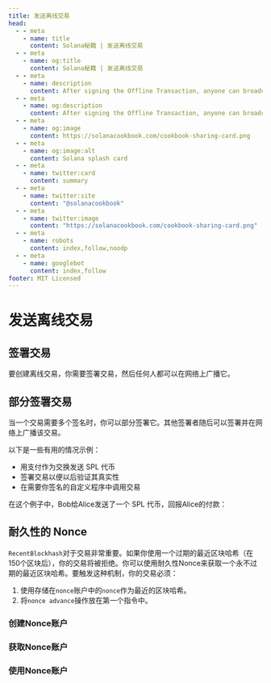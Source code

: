 ```yaml
---
title: 发送离线交易
head:
  - - meta
    - name: title
      content: Solana秘籍 | 发送离线交易
  - - meta
    - name: og:title
      content: Solana秘籍 | 发送离线交易
  - - meta
    - name: description
      content: After signing the Offline Transaction, anyone can broadcast it on the network. Learn more about Sending Offline Transactions and references at The Solana cookbook.
  - - meta
    - name: og:description
      content: After signing the Offline Transaction, anyone can broadcast it on the network. Learn more about Sending Offline Transactions and references at The Solana cookbook.
  - - meta
    - name: og:image
      content: https://solanacookbook.com/cookbook-sharing-card.png
  - - meta
    - name: og:image:alt
      content: Solana splash card
  - - meta
    - name: twitter:card
      content: summary
  - - meta
    - name: twitter:site
      content: "@solanacookbook"
  - - meta
    - name: twitter:image
      content: "https://solanacookbook.com/cookbook-sharing-card.png"
  - - meta
    - name: robots
      content: index,follow,noodp
  - - meta
    - name: googlebot
      content: index,follow
footer: MIT Licensed
---
```


# 发送离线交易

## 签署交易

要创建离线交易，你需要签署交易，然后任何人都可以在网络上广播它。

<SolanaCodeGroup>
  <SolanaCodeGroupItem title="TS" active>

  <template v-slot:default>

@[code](@/code/offline-transactions/sign-transaction/main.en.ts)

  </template>

  <template v-slot:preview>

@[code](@/code/offline-transactions/sign-transaction/main.preview.en.ts)

  </template>

  </SolanaCodeGroupItem>
</SolanaCodeGroup>

## 部分签署交易

当一个交易需要多个签名时，你可以部分签署它。其他签署者随后可以签署并在网络上广播该交易。

以下是一些有用的情况示例：

- 用支付作为交换发送 SPL 代币
- 签署交易以便以后验证其真实性
- 在需要你签名的自定义程序中调用交易

在这个例子中，Bob给Alice发送了一个 SPL 代币，回报Alice的付款：

<SolanaCodeGroup>
  <SolanaCodeGroupItem title="TS" active>

  <template v-slot:default>

@[code](@/code/offline-transactions/partial-sign/main.en.ts)

  </template>

  <template v-slot:preview>

@[code](@/code/offline-transactions/partial-sign/main.preview.en.ts)

  </template>

  </SolanaCodeGroupItem>
</SolanaCodeGroup>

## 耐久性的 Nonce

`RecentBlockhash`对于交易非常重要。如果你使用一个过期的最近区块哈希（在150个区块后），你的交易将被拒绝。你可以使用耐久性Nonce来获取一个永不过期的最近区块哈希。要触发这种机制，你的交易必须：

1. 使用存储在`nonce`账户中的`nonce`作为最近的区块哈希。
2. 将`nonce advance`操作放在第一个指令中。

### 创建Nonce账户

<SolanaCodeGroup>
  <SolanaCodeGroupItem title="TS" active>

  <template v-slot:default>

@[code](@/code/offline-transactions/durable-nonce/create-nonce-account/main.en.ts)

  </template>

  <template v-slot:preview>

@[code](@/code/offline-transactions/durable-nonce/create-nonce-account/main.preview.en.ts)

  </template>

  </SolanaCodeGroupItem>
</SolanaCodeGroup>

### 获取Nonce账户

<SolanaCodeGroup>
  <SolanaCodeGroupItem title="TS" active>

  <template v-slot:default>

@[code](@/code/offline-transactions/durable-nonce/get-nonce-account/main.en.ts)

  </template>

  <template v-slot:preview>

@[code](@/code/offline-transactions/durable-nonce/get-nonce-account/main.preview.en.ts)

  </template>

  </SolanaCodeGroupItem>
</SolanaCodeGroup>

### 使用Nonce账户

<SolanaCodeGroup>
  <SolanaCodeGroupItem title="TS" active>

  <template v-slot:default>

@[code](@/code/offline-transactions/durable-nonce/use-nonce-account/main.en.ts)

  </template>

  <template v-slot:preview>

@[code](@/code/offline-transactions/durable-nonce/use-nonce-account/main.preview.en.ts)

  </template>

  </SolanaCodeGroupItem>
</SolanaCodeGroup>
